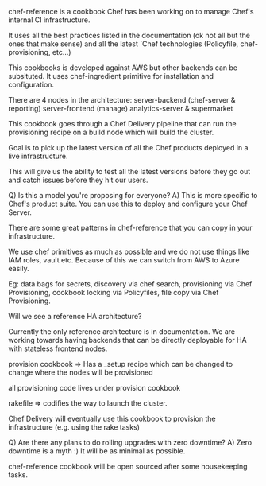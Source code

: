 chef-reference is a cookbook Chef has been working on to manage Chef's internal CI infrastructure. 

It uses all the best practices listed in the documentation (ok not all but the ones that make sense) and all the latest `Chef technologies (Policyfile, chef-provisioning, etc...) 

This cookbooks is developed against AWS but other backends can be subsituted. It uses chef-ingredient primitive for installation and configuration.

There are 4 nodes in the architecture: server-backend (chef-server & reporting) server-frontend (manage) analytics-server & supermarket

This cookbook goes through a Chef Delivery pipeline that can run the provisioning recipe on a build node which will build the cluster.

Goal is to pick up the latest version of all the Chef products deployed in a live infrastructure. 

This will give us the ability to test all the latest versions before they go out and catch issues before they hit our users.

Q) Is this a model you're proposing for everyone?
A) This is more specific to Chef's product suite. You can use this to deploy and configure your Chef Server.

There are some great patterns in chef-reference that you can copy in your infrastructure.

We use chef primitives as much as possible and we do not use things like IAM roles, vault etc. Because of this we can switch from AWS to Azure easily.

Eg: data bags for secrets, discovery via chef search, provisioning via Chef Provisioning, cookbook locking via Policyfiles, file copy via Chef Provisioning.

Will we see a reference HA architecture?

Currently the only reference architecture is in documentation. We are working towards having backends that can be directly deployable for HA with stateless frontend nodes.

provision cookbook => Has a _setup recipe which can be changed to change where the nodes will be provisioned

all provisioning code lives under provision cookbook

rakefile => codifies the way to launch the cluster.

Chef Delivery will eventually use this cookbook to provision the infrastructure (e.g. using the rake tasks)

Q) Are there any plans to do rolling upgrades with zero downtime?
A) Zero downtime is a myth :) It will be as minimal as possible.

chef-reference cookbook will be open sourced after some housekeeping tasks.